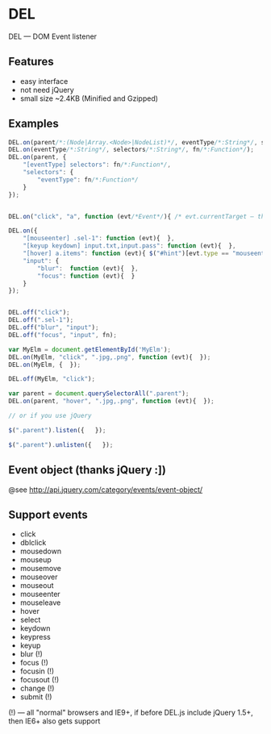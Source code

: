 # DEL

DEL —  DOM Event listener


## Features
* easy interface
* not need jQuery
* small size ~2.4KB (Minified and Gzipped)


## Examples
```js
DEL.on(parent/*:(Node|Array.<Node>|NodeList)*/, eventType/*:String*/, selectors/*:String*/, fn/*:Function*/);
DEL.on(eventType/*:String*/, selectors/*:String*/, fn/*:Function*/);
DEL.on(parent, {
	"[eventType] selectors": fn/*:Function*/,
	"selectors": {
		"eventType": fn/*:Function*/
	}
});


DEL.on("click", "a", function (evt/*Event*/){ /* evt.currentTarget — this link */ });

DEL.on({
	"[mouseenter] .sel-1": function (evt){  },
	"[keyup keydown] input.txt,input.pass": function (evt){  },
	"[hover] a.items": function (evt){ $("#hint")[evt.type == "mouseenter" ? "show" : "hide"](); },
	"input": {
		"blur":  function (evt){  },
		"focus": function (evt){  }
	}
});


DEL.off("click");
DEL.off(".sel-1");
DEL.off("blur", "input");
DEL.off("focus", "input", fn);

var MyElm = document.getElementById('MyElm');
DEL.on(MyElm, "click", ".jpg,.png", function (evt){  });
DEL.on(MyElm, {  });

DEL.off(MyElm, "click");

var parent = document.querySelectorAll(".parent");
DEL.on(parent, "hover", ".jpg,.png", function (evt){  });

// or if you use jQuery

$(".parent").listen({   });

$(".parent").unlisten({   });

```


## Event object (thanks jQuery :])
@see http://api.jquery.com/category/events/event-object/



## Support events
* click
* dblclick
* mousedown
* mouseup
* mousemove
* mouseover
* mouseout
* mouseenter
* mouseleave
* hover
* select
* keydown
* keypress
* keyup
* blur (!)
* focus (!)
* focusin (!)
* focusout (!)
* change (!)
* submit (!)

(!) — all "normal" browsers and IE9+, if before DEL.js include jQuery 1.5+, then IE6+ also gets support

